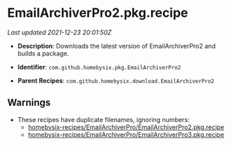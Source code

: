 # EmailArchiverPro2.pkg.recipe

_Last updated 2021-12-23 20:01:50Z_

- **Description**: Downloads the latest version of EmailArchiverPro2 and builds a package.

- **Identifier**: `com.github.homebysix.pkg.EmailArchiverPro2`

- **Parent Recipes**: `com.github.homebysix.download.EmailArchiverPro2`


## Warnings

- These recipes have duplicate filenames, ignoring numbers:
    - [homebysix-recipes/EmailArchiverPro/EmailArchiverPro2.pkg.recipe](/autopkg-dupe-tracker/homebysix-recipes/EmailArchiverPro/EmailArchiverPro2.pkg.recipe)
    - [homebysix-recipes/EmailArchiverPro/EmailArchiverPro3.pkg.recipe](/autopkg-dupe-tracker/homebysix-recipes/EmailArchiverPro/EmailArchiverPro3.pkg.recipe)
